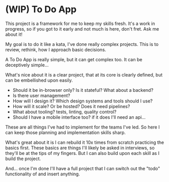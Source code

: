 # (WIP) To Do App

This project is a framework for me to keep my skills fresh. It's a work in progress, so if you got to it early and not much is here, don't fret. Ask me about it!

My goal is to do it like a kata, I've done really complex projects. This is to review, rethink, how I approach basic decisions.

A To Do App is really simple, but it can get complex too. It can be deceptively simple...

What's nice about it is a clear project, that at its core is clearly defined, but can be embellished upon easily.

- Should it be in-browser only? Is it stateful? What about a backend?
- Is there user management?
- How will I design it? Which design systems and tools should I use? 
- How will it scale? Or be hosted? Does it need pipelines?
- What about tooling? tests, linting, quality control?
- Should I have a mobile interface too? if it does I'll need an api...

These are all things I've had to implement for the teams I've led. So here I can keep those planning and implementation skills sharp.

What's great about it is I can rebuild it 10x times from scratch practicing the basics first. These basics are things I'll likely be asked in interviews, so they'll be at the tips of my fingers. But I can also build upon each skill as I build the project.

And... once I'm done I'll have a full project that I can switch out the "todo" functionality of and insert anything.
